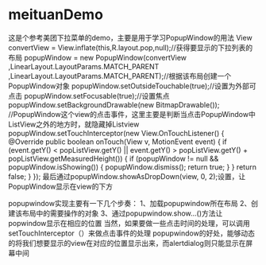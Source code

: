 # meituanDemo
这是个参考美团下拉菜单的demo，主要是用于学习PopupWindow的用法
View convertView = View.inflate(this,R.layout.pop,null);//获得要显示的下拉列表的布局
popupWindow = new PopupWindow(convertView
                              ,LinearLayout.LayoutParams.MATCH_PARENT
                              ,LinearLayout.LayoutParams.MATCH_PARENT);//根据该布局创建一个PopupWindow对象
popupWindow.setOutsideTouchable(true);//设置为外部可点击
popupWindow.setFocusable(true);//设置焦点
popupWindow.setBackgroundDrawable(new BitmapDrawable());
//PopupWindow这个view的点击事件，这里主要是判断当点击PopupWindow中ListView之外的地方时，就隐藏掉Listview
popupWindow.setTouchInterceptor(new View.OnTouchListener() {
    @Override
    public boolean onTouch(View v, MotionEvent event) {
        if (event.getY() < popListView.getY() || event.getY() > popListView.getY() + popListView.getMeasuredHeight()) {
            if (popupWindow != null && popupWindow.isShowing()) {
                popupWindow.dismiss();
                return true;
            }
        }
        return false;
    }
});
最后通过popupWindow.showAsDropDown(view, 0, 2);设置，让PopupWindow显示在view的下方

popupwindow实现主要有一下几个步奏：
1、加载popupwindow所在布局
2、创建该布局中的需要操作的对象
3、通过popupwindow.show...()方法让popwindow显示在相应的位置
  当然，如果要做一些点击时间的处理，可以调用setTouchInterceptor（）来做点击事件的处理
popupwindow的好处，能够动态的将我们想要显示的view在对应的位置显示出来，而alertdialog则只能显示在屏幕中间

